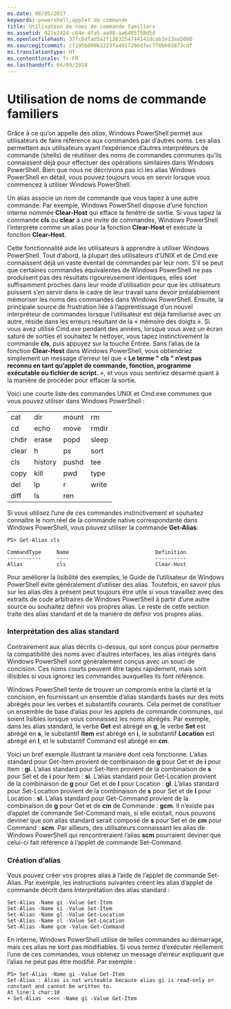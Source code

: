 ```yaml
---
ms.date: 06/05/2017
keywords: powershell,applet de commande
title: Utilisation de noms de commande familiers
ms.assetid: 021e2424-c64e-4fa5-aa98-aa6405758d5d
ms.openlocfilehash: 37fc6dfad5a2f1363254744141dcab1e13aa5066
ms.sourcegitcommit: cf195b090b3223fa4917206dfec7f0b603873cdf
ms.translationtype: HT
ms.contentlocale: fr-FR
ms.lasthandoff: 04/09/2018
---
```

# <a name="using-familiar-command-names"></a>Utilisation de noms de commande familiers
Grâce à ce qu’on appelle des *alias*, Windows PowerShell permet aux utilisateurs de faire référence aux commandes par d’autres noms. Les alias permettent aux utilisateurs ayant l’expérience d’autres interpréteurs de commande (shells) de réutiliser des noms de commandes communes qu’ils connaissent déjà pour effectuer des opérations similaires dans Windows PowerShell. Bien que nous ne décrivions pas ici les alias Windows PowerShell en détail, vous pouvez toujours vous en servir lorsque vous commencez à utiliser Windows PowerShell.

Un alias associe un nom de commande que vous tapez à une autre commande. Par exemple, Windows PowerShell dispose d’une fonction interne nommée **Clear-Host** qui efface la fenêtre de sortie. Si vous tapez la commande **cls** ou **clear** à une invite de commandes, Windows PowerShell l’interprète comme un alias pour la fonction **Clear-Host** et exécute la fonction **Clear-Host**.

Cette fonctionnalité aide les utilisateurs à apprendre à utiliser Windows PowerShell. Tout d’abord, la plupart des utilisateurs d’UNIX et de Cmd.exe connaissent déjà un vaste éventail de commandes par leur nom. S’il se peut que certaines commandes équivalentes de Windows PowerShell ne pas produisent pas des résultats rigoureusement identiques, elles sont suffisamment proches dans leur mode d’utilisation pour que les utilisateurs puissent s’en servir dans le cadre de leur travail sans devoir préalablement mémoriser les noms des commandes dans Windows PowerShell. Ensuite, la principale source de frustration liée à l’apprentissage d’un nouvel interpréteur de commandes lorsque l’utilisateur est déjà familiarisé avec un autre, réside dans les erreurs résultant de la « mémoire des doigts ». Si vous avez utilisé Cmd.exe pendant des années, lorsque vous avez un écran saturé de sorties et souhaitez le nettoyer, vous tapez instinctivement la commande **cls**, puis appuyez sur la touche Entrée. Sans l’alias de la fonction **Clear-Host** dans Windows PowerShell, vous obtiendriez simplement un message d’erreur tel que « **Le terme " cls " n’est pas reconnu en tant qu’applet de commande, fonction, programme exécutable ou fichier de script.** », et vous vous sentiriez désarmé quant à la manière de procéder pour effacer la sortie.

Voici une courte liste des commandes UNIX et Cmd.exe communes que vous pouvez utiliser dans Windows PowerShell :

|||||
|-|-|-|-|
|cat|dir|mount|rm|
|cd|echo|move|rmdir|
|chdir|erase|popd|sleep|
|clear|h|ps|sort|
|cls|history|pushd|tee|
|copy|kill|pwd|type|
|del|lp|r|write|
|diff|ls|ren||

Si vous utilisez l’une de ces commandes instinctivement et souhaitez connaître le nom réel de la commande native correspondante dans Windows PowerShell, vous pouvez utiliser la commande **Get-Alias**:

```
PS> Get-Alias cls

CommandType     Name                            Definition
-----------     ----                            ----------
Alias           cls                             Clear-Host
```

Pour améliorer la lisibilité des exemples, le Guide de l’utilisateur de Windows PowerShell évite généralement d’utiliser des alias. Toutefois, en savoir plus sur les alias dès à présent peut toujours être utile si vous travaillez avec des extraits de code arbitraires de Windows PowerShell à partir d’une autre source ou souhaitez définir vos propres alias. Le reste de cette section traite des alias standard et de la manière de définir vos propres alias.

### <a name="interpreting-standard-aliases"></a>Interprétation des alias standard
Contrairement aux alias décrits ci-dessus, qui sont conçus pour permettre la compatibilité des noms avec d’autres interfaces, les alias intégrés dans Windows PowerShell sont généralement conçus avec un souci de concision. Ces noms courts peuvent être tapés rapidement, mais sont illisibles si vous ignorez les commandes auxquelles ils font référence.

Windows PowerShell tente de trouver un compromis entre la clarté et la concision, en fournissant un ensemble d’alias standards basés sur des mots abrégés pour les verbes et substantifs courants. Cela permet de constituer un ensemble de base d’alias pour les applets de commande communes, qui soient lisibles lorsque vous connaissez les noms abrégés. Par exemple, dans les alias standard, le verbe **Get** est abrégé en **g**, le verbe **Set** est abrégé en **s**, le substantif **Item** est abrégé en **i**, le substantif **Location** est abrégé en **l**, et le substantif Command est abrégé en **cm**.

Voici un bref exemple illustrant la manière dont cela fonctionne. L’alias standard pour Get-Item provient de combinaison de **g** pour Get et de **i** pour Item : **gi**. L’alias standard pour Set-Item provient de la combinaison de **s** pour Set et de **i** pour Item : **si**. L’alias standard pour Get-Location provient de la combinaison de **g** pour Get et de **l** pour Location : **gl**. L’alias standard pour Set-Location provient de la combinaison de **s** pour Set et de **l** pour Location : **sl**. L’alias standard pour Get-Command provient de la combinaison de **g** pour Get et de **cm** de Commande : **gcm**. Il n’existe pas d’applet de commande Set-Command mais, si elle existait, nous pouvons deviner que son alias standard serait composé de **s** pour Set et de **cm** pour Command : **scm**. Par ailleurs, des utilisateurs connaissant les alias de Windows PowerShell qui rencontreraient l’alias **scm** pourraient deviner que celui-ci fait référence à l’applet de commande Set-Command.

### <a name="creating-new-aliases"></a>Création d’alias
Vous pouvez créer vos propres alias à l’aide de l’applet de commande Set-Alias. Par exemple, les instructions suivantes créent les alias d’applet de commande décrit dans Interprétation des alias standard :

```
Set-Alias -Name gi -Value Get-Item
Set-Alias -Name si -Value Set-Item
Set-Alias -Name gl -Value Get-Location
Set-Alias -Name sl -Value Set-Location
Set-Alias -Name gcm -Value Get-Command
```

En interne, Windows PowerShell utilise de telles commandes au démarrage, mais ces alias ne sont pas modifiables. Si vous tentez d’exécuter réellement l’une de ces commandes, vous obtenez un message d’erreur expliquant que l’alias ne peut pas être modifié. Par exemple :

```
PS> Set-Alias -Name gi -Value Get-Item
Set-Alias : Alias is not writeable because alias gi is read-only or constant and cannot be written to.
At line:1 char:10
+ Set-Alias  <<<< -Name gi -Value Get-Item
```
